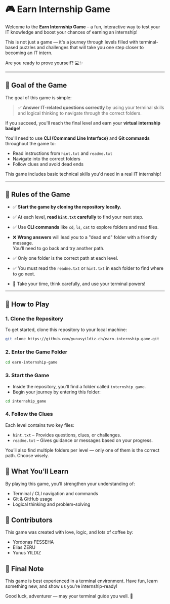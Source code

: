 # 🎮 Earn Internship Game

Welcome to the **Earn Internship Game** – a fun, interactive way to test your IT knowledge and boost your chances of earning an internship!

This is not just a game — it's a journey through levels filled with terminal-based puzzles and challenges that will take you one step closer to becoming an IT intern.

Are you ready to prove yourself? 💻✨

---

## 🎯 Goal of the Game

The goal of this game is simple:

> ✅ **Answer IT-related questions correctly** by using your terminal skills and logical thinking to navigate through the correct folders.

If you succeed, you'll reach the final level and earn your **virtual internship badge**!

You'll need to use **CLI (Command Line Interface)** and **Git commands** throughout the game to:

- Read instructions from `hint.txt` and `readme.txt`
- Navigate into the correct folders
- Follow clues and avoid dead ends

This game includes basic technical skills you'd need in a real IT internship!

---

## 📜 Rules of the Game

- ✅ **Start the game by cloning the repository locally.**

- ✅ At each level, **read `hint.txt` carefully** to find your next step.

- ✅ Use **CLI commands** like `cd`, `ls`, `cat` to explore folders and read files.

- ❌ **Wrong answers** will lead you to a "dead end" folder with a friendly message.  
  You’ll need to go back and try another path.

- ✅ Only one folder is the correct path at each level.

- ✅ You must read the `readme.txt` or `hint.txt` in each folder to find where to go next.

- 🧠 Take your time, think carefully, and use your terminal powers!

---

## 🚀 How to Play

### 1. Clone the Repository

To get started, clone this repository to your local machine:

```bash
git clone https://github.com/yunusyildiz-ch/earn-internship-game.git
```

### 2. Enter the Game Folder

```bash
cd earn-internship-game
```

### 3. Start the Game

- Inside the repository, you’ll find a folder called `internship_game`.
- Begin your journey by entering this folder:

```bash
cd internship_game
```

### 4. Follow the Clues

Each level contains two key files:

- `hint.txt` – Provides questions, clues, or challenges.
- `readme.txt` – Gives guidance or messages based on your progress.

You’ll also find multiple folders per level — only one of them is the correct path. Choose wisely. 

## 🧠 What You’ll Learn

By playing this game, you’ll strengthen your understanding of:

- Terminal / CLI navigation and commands
- Git & GitHub usage
- Logical thinking and problem-solving

## 🙌 Contributors

This game was created with love, logic, and lots of coffee by:

- Yordonas FESSEHA
- Elias ZERU
- Yunus YILDIZ

## 📢 Final Note

This game is best experienced in a terminal environment.
Have fun, learn something new, and show us you’re internship-ready!

Good luck, adventurer — may your terminal guide you well. 🚀
